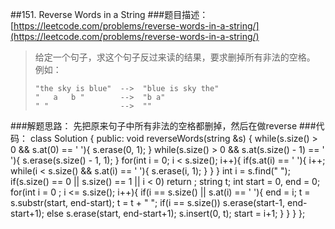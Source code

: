 ##151. Reverse Words in a String
###题目描述：[https://leetcode.com/problems/reverse-words-in-a-string/](https://leetcode.com/problems/reverse-words-in-a-string/)
> 给定一个句子，求这个句子反过来读的结果，要求删掉所有非法的空格。    
> 例如：
> 
>     "the sky is blue"  -->  "blue is sky the"
>     "   a   b "        -->  "b a"
>     " "                -->  ""

###解题思路：
先把原来句子中所有非法的空格都删掉，然后在做reverse
###代码：
	class Solution {
	public:
	    void reverseWords(string &s) {
	        while(s.size() > 0 && s.at(0) == ' '){
	            s.erase(0, 1);
	        }
	        while(s.size() > 0 && s.at(s.size() - 1) == ' '){
	            s.erase(s.size() - 1, 1);
	        }
	        for(int i = 0; i < s.size(); i++){
	            if(s.at(i) == ' '){
	                i++;
	                while(i < s.size() && s.at(i) == ' '){
	                    s.erase(i, 1);
	                }
	            }
	        }
	        int i = s.find(" ");
	        if(s.size() == 0 || s.size() == 1 || i < 0)
	            return ;
	        string t;
	        int start = 0, end = 0;
	        for(int i = 0 ; i <= s.size(); i++){
	            if(i == s.size() || s.at(i) == ' '){
	                end = i;
	                t = s.substr(start, end-start);
	                t = t + " ";
	                if(i == s.size())
	                    s.erase(start-1, end-start+1);
	                else
	                    s.erase(start, end-start+1);
	                s.insert(0, t);
	                start = i+1;
	            }
	        }
	    }
	};